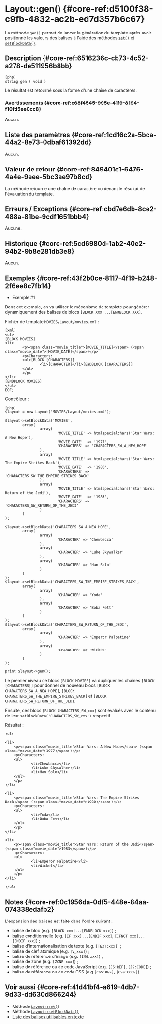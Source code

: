 # Layout::gen() {#core-ref:d5100f38-c9fb-4832-ac2b-ed7d357b6c67}

<div markdown="1" class="short-description">

La méthode `gen()` permet de lancer la génération du template après avoir
positionné les valeurs des balises à l'aide des méthodes [`set()`][set] et
[`setBlockData()`][setBlockData].

</div>

## Description {#core-ref:6516236c-cb73-4c52-a278-de511956b8bb}

    [php]
    string gen ( void )

Le résultat est retourné sous la forme d'une chaîne de caractères.

### Avertissements {#core-ref:c68f4545-995e-41f9-8194-f10fd5ee0cc8}

Aucun.

## Liste des paramètres {#core-ref:1cd16c2a-5bca-44a2-8e73-0dbaf61392dd}

Aucun.

## Valeur de retour {#core-ref:849401e1-6476-4a4e-9eee-5bc3ae97b8cd}

La méthode retourne une chaîne de caractère contenant le résultat de
l'évaluation du template.

## Erreurs / Exceptions {#core-ref:cbd7e6db-8ce2-488a-81be-9cdf1651bbb4}

Aucune.

## Historique {#core-ref:5cd6980d-1ab2-40e2-94b2-9b8e281db3e8}

Aucun.

## Exemples {#core-ref:43f2b0ce-8117-4f19-b248-2f6ee8c7fb14}

- Exemple #1

Dans cet exemple, on va utiliser le mécanisme de template pour générer
dynamiquement des balises de blocs `[BLOCK XXX]...[ENDBLOCK XXX]`.

Fichier de template `MOVIES/Layout/movies.xml` :

    [xml]
    <ul>
    [BLOCK MOVIES]
    <li>
            <p><span class="movie_title">[MOVIE_TITLE]</span> (<span class="movie_date">[MOVIE_DATE]</span>)</p>
            <p>Characters:
            <ul>[BLOCK [CHARACTERS]]
                    <li>[CHARACTER]</li>[ENDBLOCK [CHARACTERS]]
            </ul>
            </p>
    </li>
    [ENDBLOCK MOVIES]
    </ul>
    EOF;

Contrôleur :
    
    [php]
    $layout = new Layout("MOVIES/Layout/movies.xml");
    
    $layout->setBlockData('MOVIES',
            array(  
                    array(  
                            'MOVIE_TITLE' => htmlspecialchars('Star Wars: A New Hope'),
                            'MOVIE_DATE'  => '1977',
                            'CHARACTERS' => 'CHARACTERS_SW_A_NEW_HOPE'
                    ),
                    array(  
                            'MOVIE_TITLE' => htmlspecialchars('Star Wars: The Empire Strikes Back'),
                            'MOVIE_DATE'  => '1980',
                            'CHARACTERS' => 'CHARACTERS_SW_THE_EMPIRE_STRIKES_BACK'
                    ),
                    array(  
                            'MOVIE_TITLE' => htmlspecialchars('Star Wars: Return of the Jedi'),
                            'MOVIE_DATE'  => '1983',
                            'CHARACTERS' => 'CHARACTERS_SW_RETURN_OF_THE_JEDI'
                    )
            )
    );
    
    $layout->setBlockData('CHARACTERS_SW_A_NEW_HOPE',
            array(
                    array(
                            'CHARACTER' => 'Chewbacca'
                    ),
                    array(
                            'CHARACTER' => 'Luke Skywalker'
                    ),
                    array(
                            'CHARACTER' => 'Han Solo'
                    )
            )
    );
    $layout->setBlockData('CHARACTERS_SW_THE_EMPIRE_STRIKES_BACK',
            array(
                    array(
                            'CHARACTER' => 'Yoda'
                    ),
                    array(
                            'CHARACTER' => 'Boba Fett'
                    )
            )
    );
    $layout->setBlockData('CHARACTERS_SW_RETURN_OF_THE_JEDI',
            array(
                    array(
                            'CHARACTER' => 'Emperor Palpatine'
                    ),
                    array(
                            'CHARACTER' => 'Wicket'
                    )
            )
    );
    
    print $layout->gen();

Le premier niveau de blocs `[BLOCK MOVIES]` va dupliquer les chaînes
`[BLOCK [CHARACTERS]]` pour donner de nouveau blocs `[BLOCK CHARACTERS_SW_A_NEW_HOPE]`,
`[BLOCK CHARACTERS_SW_THE_EMPIRE_STRIKES_BACK]` et
`[BLOCK CHARACTERS_SW_RETURN_OF_THE_JEDI`.

Ensuite, ces blocs `[BLOCK CHARACTERS_SW_xxx]` sont évalués avec le contenu de
leur `setBlockData('CHARACTERS_SW_xxx')` respectif.

Résultat :

    <ul>
    
    <li>
        <p><span class="movie_title">Star Wars: A New Hope</span> (<span class="movie_date">1977</span>)</p>
        <p>Characters:
        <ul>
                <li>Chewbacca</li>
                <li>Luke Skywalker</li>
                <li>Han Solo</li>
        </ul>
        </p>
    </li>
    
    <li>
        <p><span class="movie_title">Star Wars: The Empire Strikes Back</span> (<span class="movie_date">1980</span>)</p>
        <p>Characters:
        <ul>
                <li>Yoda</li>
                <li>Boba Fett</li>
        </ul>
        </p>
    </li>
    
    <li>
        <p><span class="movie_title">Star Wars: Return of the Jedi</span> (<span class="movie_date">1983</span>)</p>
        <p>Characters:
        <ul>
                <li>Emperor Palpatine</li>
                <li>Wicket</li>
        </ul>
        </p>
    </li>
    
    </ul>

## Notes {#core-ref:0c1956da-0df5-448e-84aa-074338edafb2}

L'expansion des balises est faite dans l'ordre suivant :

* balise de bloc (e.g. `[BLOCK xxx]...[ENDBLOCK xxx]`) ;
* balise conditionnelle (e.g. `[IF xxx]...[ENDIF xxx]`, `[IFNOT xxx]...[ENDIF xxx]`) ;
* balise d'internationalisation de texte (e.g. `[TEXT:xxx]`) ;
* balise de clef atomique (e.g. `[V_xxx]`) ;
* balise de référence d'image (e.g. `[IMG:xxx]`) ;
* balise de zone (e.g. `[ZONE xxx]`) ;
* balise de référence ou de code JavaScript (e.g. `[JS:REF]`, `[JS:CODE]`) ;
* balise de référence ou de code CSS (e.g `[CSS:REF]`, `[CSS:CODE]`).

## Voir aussi {#core-ref:41d41bf4-a619-4db7-9d33-dd630d866244}

- Méthode [`Layout::set()`][set]
- Méthode [`Layout::setBlockData()`][setBlockData]
- [Liste des balises utilisables en texte][tag_list_texte]

<!-- links -->
[set]: #core-ref:812c30ed-11cb-4b59-84d2-ba10e4ab7e88
[setBlockData]: #core-ref:fb8a6d38-0bc7-469b-97d3-7cb8d6d3ea4b
[tag_list_texte]: #core-ref:32dea245-37e6-4a4c-a65e-06c577c0effa